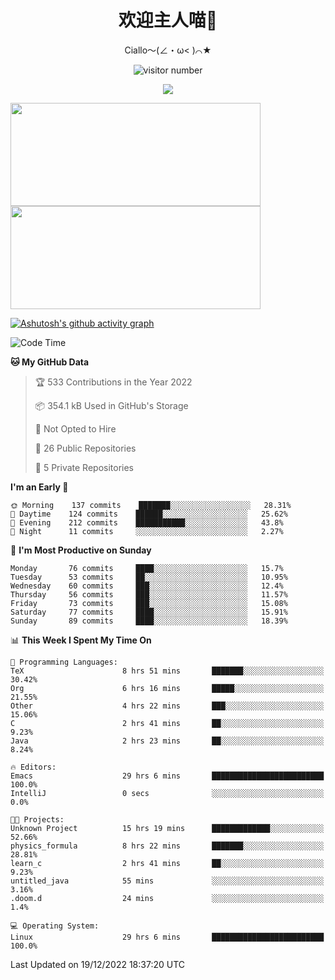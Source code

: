 <div align="center">
  <h1>欢迎主人喵👋</h1>
  <p>Ciallo～(∠・ω< )⌒★</p>
</div>

<p align="center">
  <img src="https://count.getloli.com/get/@Ziqi-Yang?theme=rule34" alt="visitor number" />
</p>

<p align="center">
  <img src="https://skillicons.dev/icons?i=go,java,js,sass,py,godot,flutter,linux,emacs" />
</p>

<a href="https://github.com/Ziqi-Yang?tab=repositories">
   <img height="165" width="400" src="https://github-readme-stats.vercel.app/api?username=Ziqi-Yang&show_icons=true&include_all_commits=true&hide_border=true" />
  <img height="165" width="400" src="https://svg-banners.vercel.app/api?type=luminance&text1=Be%20Fantastic🌞&width=400&height=165" />
</a>


[![Ashutosh's github activity graph](https://github-readme-activity-graph.cyclic.app/graph?username=Ziqi-Yang&theme=github)](https://github.com/ashutosh00710/github-readme-activity-graph)

<!--START_SECTION:waka-->
![Code Time](http://img.shields.io/badge/Code%20Time-259%20hrs%207%20mins-blue)

**🐱 My GitHub Data** 

> 🏆 533 Contributions in the Year 2022
 > 
> 📦 354.1 kB Used in GitHub's Storage 
 > 
> 🚫 Not Opted to Hire
 > 
> 📜 26 Public Repositories 
 > 
> 🔑 5 Private Repositories  
 > 
**I'm an Early 🐤** 

```text
🌞 Morning    137 commits    ███████░░░░░░░░░░░░░░░░░░   28.31% 
🌆 Daytime    124 commits    ██████░░░░░░░░░░░░░░░░░░░   25.62% 
🌃 Evening    212 commits    ███████████░░░░░░░░░░░░░░   43.8% 
🌙 Night      11 commits     ░░░░░░░░░░░░░░░░░░░░░░░░░   2.27%

```
📅 **I'm Most Productive on Sunday** 

```text
Monday       76 commits     ████░░░░░░░░░░░░░░░░░░░░░   15.7% 
Tuesday      53 commits     ██░░░░░░░░░░░░░░░░░░░░░░░   10.95% 
Wednesday    60 commits     ███░░░░░░░░░░░░░░░░░░░░░░   12.4% 
Thursday     56 commits     ███░░░░░░░░░░░░░░░░░░░░░░   11.57% 
Friday       73 commits     ███░░░░░░░░░░░░░░░░░░░░░░   15.08% 
Saturday     77 commits     ████░░░░░░░░░░░░░░░░░░░░░   15.91% 
Sunday       89 commits     ████░░░░░░░░░░░░░░░░░░░░░   18.39%

```


📊 **This Week I Spent My Time On** 

```text
💬 Programming Languages: 
TeX                      8 hrs 51 mins       ███████░░░░░░░░░░░░░░░░░░   30.42% 
Org                      6 hrs 16 mins       █████░░░░░░░░░░░░░░░░░░░░   21.55% 
Other                    4 hrs 22 mins       ███░░░░░░░░░░░░░░░░░░░░░░   15.06% 
C                        2 hrs 41 mins       ██░░░░░░░░░░░░░░░░░░░░░░░   9.23% 
Java                     2 hrs 23 mins       ██░░░░░░░░░░░░░░░░░░░░░░░   8.24%

🔥 Editors: 
Emacs                    29 hrs 6 mins       █████████████████████████   100.0% 
IntelliJ                 0 secs              ░░░░░░░░░░░░░░░░░░░░░░░░░   0.0%

🐱‍💻 Projects: 
Unknown Project          15 hrs 19 mins      █████████████░░░░░░░░░░░░   52.66% 
physics_formula          8 hrs 22 mins       ███████░░░░░░░░░░░░░░░░░░   28.81% 
learn_c                  2 hrs 41 mins       ██░░░░░░░░░░░░░░░░░░░░░░░   9.23% 
untitled_java            55 mins             ░░░░░░░░░░░░░░░░░░░░░░░░░   3.16% 
.doom.d                  24 mins             ░░░░░░░░░░░░░░░░░░░░░░░░░   1.4%

💻 Operating System: 
Linux                    29 hrs 6 mins       █████████████████████████   100.0%

```


 Last Updated on 19/12/2022 18:37:20 UTC
<!--END_SECTION:waka-->
